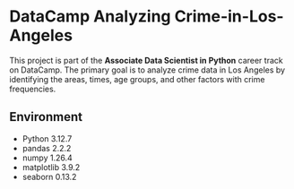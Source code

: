 # DataCamp Analyzing Crime-in-Los-Angeles

This project is part of the **Associate Data Scientist in Python** career track on DataCamp. The primary goal is to analyze crime data in Los Angeles by identifying the areas, times, age groups, and other factors with crime frequencies.

## Environment

- Python 3.12.7
- pandas 2.2.2
- numpy 1.26.4
- matplotlib 3.9.2
- seaborn 0.13.2
